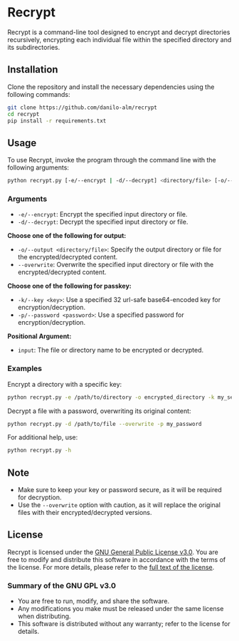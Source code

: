 # Recrypt

Recrypt is a command-line tool designed to encrypt and decrypt directories recursively, encrypting each individual file within the specified directory and its subdirectories.

## Installation

Clone the repository and install the necessary dependencies using the following commands:

```bash
git clone https://github.com/danilo-alm/recrypt
cd recrypt
pip install -r requirements.txt
```

## Usage

To use Recrypt, invoke the program through the command line with the following arguments:

```bash
python recrypt.py [-e/--encrypt | -d/--decrypt] <directory/file> [-o/--output | --overwrite] [-k/--key | -p/--password] 
```

### Arguments

- `-e/--encrypt`: Encrypt the specified input directory or file.
- `-d/--decrypt`: Decrypt the specified input directory or file.

**Choose one of the following for output:**
- `-o/--output <directory/file>`: Specify the output directory or file for the encrypted/decrypted content.
- `--overwrite`: Overwrite the specified input directory or file with the encrypted/decrypted content.

**Choose one of the following for passkey:**
- `-k/--key <key>`: Use a specified 32 url-safe base64-encoded key for encryption/decryption.
- `-p/--password <password>`: Use a specified password for encryption/decryption.

**Positional Argument:**
- `input`: The file or directory name to be encrypted or decrypted.

### Examples

Encrypt a directory with a specific key:

```bash
python recrypt.py -e /path/to/directory -o encrypted_directory -k my_secret_key
```

Decrypt a file with a password, overwriting its original content:

```bash
python recrypt.py -d /path/to/file --overwrite -p my_password
```

For additional help, use:

```bash
python recrypt.py -h
```

## Note

- Make sure to keep your key or password secure, as it will be required for decryption.
- Use the `--overwrite` option with caution, as it will replace the original files with their encrypted/decrypted versions.

## License

Recrypt is licensed under the [GNU General Public License v3.0](https://github.com/danilo-alm/recrypt/blob/main/LICENSE). You are free to modify and distribute this software in accordance with the terms of the license. For more details, please refer to the [full text of the license](https://www.gnu.org/licenses/gpl-3.0.html).

### Summary of the GNU GPL v3.0

- You are free to run, modify, and share the software.
- Any modifications you make must be released under the same license when distributing.
- This software is distributed without any warranty; refer to the license for details.

